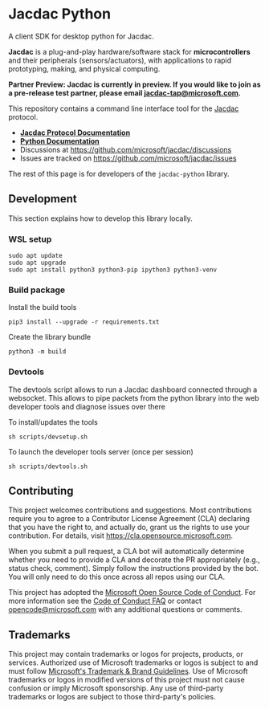 # Jacdac Python

A client SDK for desktop python for Jacdac.

**Jacdac** is a plug-and-play hardware/software stack
for **microcontrollers** and their peripherals (sensors/actuators),
with applications to rapid prototyping, making, and physical computing.

**Partner Preview: Jacdac is currently in preview. If you would like to join as a pre-release test partner, please email jacdac-tap@microsoft.com.**

This repository contains a command line interface tool for the [Jacdac](https://aka.ms/jacdac) protocol.

-   **[Jacdac Protocol Documentation](https://aka.ms/jacdac/)**
-   **[Python Documentation](https://microsoft.github.io/jacdac-docs/clients/python/)**
-   Discussions at https://github.com/microsoft/jacdac/discussions
-   Issues are tracked on https://github.com/microsoft/jacdac/issues

The rest of this page is for developers of the `jacdac-python` library.

## Development

This section explains how to develop this library locally.

### WSL setup

```
sudo apt update
sudo apt upgrade
sudo apt install python3 python3-pip ipython3 python3-venv
```

### Build package

Install the build tools

```
pip3 install --upgrade -r requirements.txt
```

Create the library bundle

```
python3 -m build
```

### Devtools

The devtools script allows to run a Jacdac dashboard connected through a websocket. This allows
to pipe packets from the python library into the web developer tools and diagnose issues over there

To install/updates the tools

```
sh scripts/devsetup.sh
```

To launch the developer tools server (once per session)

```
sh scripts/devtools.sh
```

## Contributing

This project welcomes contributions and suggestions. Most contributions require you to agree to a
Contributor License Agreement (CLA) declaring that you have the right to, and actually do, grant us
the rights to use your contribution. For details, visit https://cla.opensource.microsoft.com.

When you submit a pull request, a CLA bot will automatically determine whether you need to provide
a CLA and decorate the PR appropriately (e.g., status check, comment). Simply follow the instructions
provided by the bot. You will only need to do this once across all repos using our CLA.

This project has adopted the [Microsoft Open Source Code of Conduct](https://opensource.microsoft.com/codeofconduct/).
For more information see the [Code of Conduct FAQ](https://opensource.microsoft.com/codeofconduct/faq/) or
contact [opencode@microsoft.com](mailto:opencode@microsoft.com) with any additional questions or comments.

## Trademarks

This project may contain trademarks or logos for projects, products, or services. Authorized use of Microsoft
trademarks or logos is subject to and must follow
[Microsoft's Trademark & Brand Guidelines](https://www.microsoft.com/en-us/legal/intellectualproperty/trademarks/usage/general).
Use of Microsoft trademarks or logos in modified versions of this project must not cause confusion or imply Microsoft sponsorship.
Any use of third-party trademarks or logos are subject to those third-party's policies.
